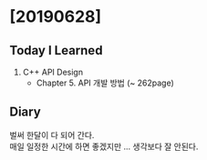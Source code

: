 # [20190628] 

## Today I Learned
1. C++ API Design
   * Chapter 5. API 개발 방법 (~ 262page)

## Diary
벌써 한달이 다 되어 간다. <br>
매일 일정한 시간에 하면 좋겠지만 ... 생각보다 잘 안된다. <br>